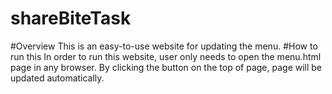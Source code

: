 # shareBiteTask
#Overview
This is an easy-to-use website for updating the menu.
#How to run this
In order to run this website, user only needs to open the menu.html page in any browser. By clicking the button on the top of page, page will be updated automatically.

